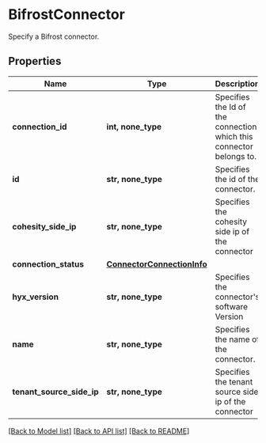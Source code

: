 # BifrostConnector

Specify a Bifrost connector.

## Properties
Name | Type | Description | Notes
------------ | ------------- | ------------- | -------------
**connection_id** | **int, none_type** | Specifies the Id of the connection which this connector belongs to. | 
**id** | **str, none_type** | Specifies the id of the connector. | 
**cohesity_side_ip** | **str, none_type** | Specifies the cohesity side ip of the connector | [optional] [readonly] 
**connection_status** | [**ConnectorConnectionInfo**](ConnectorConnectionInfo.md) |  | [optional] 
**hyx_version** | **str, none_type** | Specifies the connector&#39;s software Version | [optional] [readonly] 
**name** | **str, none_type** | Specifies the name of the connector. | [optional] 
**tenant_source_side_ip** | **str, none_type** | Specifies the tenant source side ip of the connector | [optional] [readonly] 

[[Back to Model list]](../README.md#documentation-for-models) [[Back to API list]](../README.md#documentation-for-api-endpoints) [[Back to README]](../README.md)


